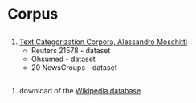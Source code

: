 # Corpus
##
1. [Text Categorization Corpora, Alessandro Moschitti](http://disi.unitn.it/moschitti/corpora.htm)
    * Reuters 21578 - dataset
    * Ohsumed - dataset
    * 20 NewsGroups - dataset

## 
1. download of the [Wikipedia database](https://en.wikipedia.org/wiki/Wikipedia:Database_download)
